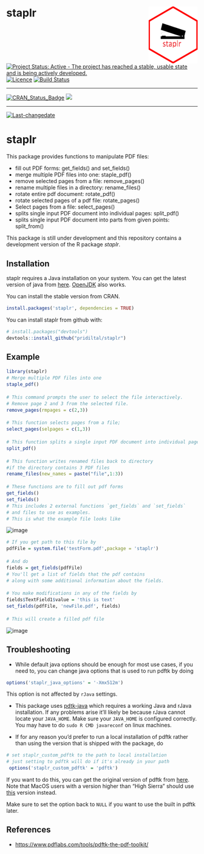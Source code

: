 
# staplr <img src="man/figures/logo.png" align="right" height="150"/>

[![Project Status: Active - The project has reached a stable, usable
state and is being actively
developed.](http://www.repostatus.org/badges/latest/active.svg)](http://www.repostatus.org/#active)
[![Licence](https://img.shields.io/badge/licence-GPL--3-blue.svg)](https://www.gnu.org/licenses/gpl-3.0.en.html)
[![Build
Status](https://travis-ci.org/pridiltal/staplr.svg?branch=master)](https://travis-ci.org/pridiltal/staplr)

-----

[![CRAN\_Status\_Badge](http://www.r-pkg.org/badges/version/staplr)](https://cran.r-project.org/web/packages/staplr/index.html)
[![](http://cranlogs.r-pkg.org/badges/staplr)](http://cran.rstudio.com/web/packages/staplr/index.html)

-----

[![Last-changedate](https://img.shields.io/badge/last%20change-2019--07--22-yellowgreen.svg)](/commits/master)

<!-- README.md is generated from README.Rmd. Please edit that file -->

# staplr

This package provides functions to manipulate PDF files:

  - fill out PDF forms: get\_fields() and set\_fields()
  - merge multiple PDF files into one: staple\_pdf()
  - remove selected pages from a file: remove\_pages()
  - rename multiple files in a directory: rename\_files()
  - rotate entire pdf document: rotate\_pdf()
  - rotate selected pages of a pdf file: rotate\_pages()
  - Select pages from a file: select\_pages()
  - splits single input PDF document into individual pages: split\_pdf()
  - splits single input PDF document into parts from given points:
    split\_from()

This package is still under development and this repository contains a
development version of the R package *staplr*.

## Installation

staplr requires a Java installation on your system. You can get the
latest version of java from [here](https://www.java.com/en/download/).
[OpenJDK](https://openjdk.java.net/) also works.

You can install the stable version from CRAN.

``` r
install.packages('staplr', dependencies = TRUE)
```

You can install staplr from github with:

``` r
# install.packages("devtools")
devtools::install_github("pridiltal/staplr")
```

## Example

``` r
library(staplr)
# Merge multiple PDF files into one
staple_pdf()

# This command prompts the user to select the file interactively. 
# Remove page 2 and 3 from the selected file.
remove_pages(rmpages = c(2,3))

# This function selects pages from a file;
select_pages(selpages = c(1,3))

# This function splits a single input PDF document into individual pages
split_pdf()

# This function writes renamed files back to directory
#if the directory contains 3 PDF files
rename_files(new_names = paste("file",1:3))

# These functions are to fill out pdf forms
get_fields() 
set_fields()
# This includes 2 external functions `get_fields` and `set_fields` 
# and files to use as examples.
# This is what the example file looks like
```

![image](https://user-images.githubusercontent.com/6352379/37745585-bc7bb8e8-2d32-11e8-918c-e52a0a549118.png)

``` r
# If you get path to this file by
pdfFile = system.file('testForm.pdf',package = 'staplr')

# And do
fields = get_fields(pdfFile)
# You'll get a list of fields that the pdf contains 
# along with some additional information about the fields.

# You make modifications in any of the fields by
fields$TextField1$value = 'this is text'
set_fields(pdfFile, 'newFile.pdf', fields)

# This will create a filled pdf file
```

![image](https://user-images.githubusercontent.com/6352379/37745838-65986038-2d34-11e8-9d16-5d6514ef24ab.png)

## Troubleshooting

  - While default java options should be enough for most use cases, if
    you need to, you can change java options that is used to run pdftk
    by doing

<!-- end list -->

``` r
options('staplr_java_options' = '-Xmx512m') 
```

This option is not affected by `rJava` settings.

  - This package uses [pdtk-java](https://gitlab.com/pdftk-java/pdftk)
    which requires a working Java and rJava installation. If any
    problems arise it’ll likely be because rJava cannot locate your
    `JAVA_HOME`. Make sure your `JAVA_HOME` is configured correctly. You
    may have to do `sudo R CMD javareconf` on linux machines.

  - If for any reason you’d prefer to run a local installation of pdftk
    rather than using the version that is shipped with the package, do

<!-- end list -->

``` r
# set staplr_custom_pdftk to the path to local installation
# just setting to pdftk will do if it's already in your path
 options('staplr_custom_pdftk' = 'pdftk') 
```

If you want to do this, you can get the original version of pdftk from
[here](https://www.pdflabs.com/tools/pdftk-the-pdf-toolkit/). Note that
MacOS users with a version higher than “High Sierra” should use
[this](https://www.pdflabs.com/tools/pdftk-the-pdf-toolkit/pdftk_server-2.02-mac_osx-10.11-setup.pkg)
version instead.

Make sure to set the option back to `NULL` if you want to use the built
in pdftk later.

## References

  - <https://www.pdflabs.com/tools/pdftk-the-pdf-toolkit/>
